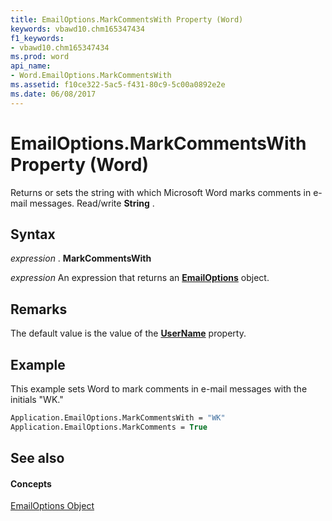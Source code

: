 ```yaml
---
title: EmailOptions.MarkCommentsWith Property (Word)
keywords: vbawd10.chm165347434
f1_keywords:
- vbawd10.chm165347434
ms.prod: word
api_name:
- Word.EmailOptions.MarkCommentsWith
ms.assetid: f10ce322-5ac5-f431-80c9-5c00a0892e2e
ms.date: 06/08/2017
---
```



# EmailOptions.MarkCommentsWith Property (Word)

Returns or sets the string with which Microsoft Word marks comments in e-mail messages. Read/write  **String** .


## Syntax

 _expression_ . **MarkCommentsWith**

 _expression_ An expression that returns an **[EmailOptions](Word.EmailOptions.md)** object.


## Remarks

The default value is the value of the  **[UserName](Word.Application.UserName.md)** property.


## Example

This example sets Word to mark comments in e-mail messages with the initials "WK."


```vb
Application.EmailOptions.MarkCommentsWith = "WK" 
Application.EmailOptions.MarkComments = True
```


## See also


#### Concepts


[EmailOptions Object](Word.EmailOptions.md)

